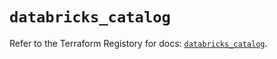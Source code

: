 # `databricks_catalog`

Refer to the Terraform Registory for docs: [`databricks_catalog`](https://registry.terraform.io/providers/databricks/databricks/1.31.1/docs/resources/catalog).
